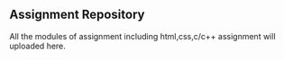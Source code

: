 ## Assignment Repository

All the modules of assignment including html,css,c/c++ assignment will uploaded here.